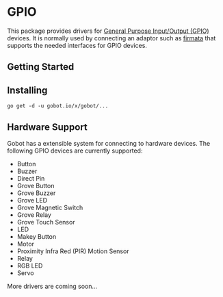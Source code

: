 # GPIO

This package provides drivers for [General Purpose Input/Output (GPIO)](https://en.wikipedia.org/wiki/General_Purpose_Input/Output) devices. It is normally used by connecting an adaptor such as [firmata](https://gobot.io/x/gobot/platforms/firmata) that supports the needed interfaces for GPIO devices.

## Getting Started

## Installing
```
go get -d -u gobot.io/x/gobot/...
```

## Hardware Support
Gobot has a extensible system for connecting to hardware devices. The following GPIO devices are currently supported:
  - Button
  - Buzzer
  - Direct Pin
  - Grove Button
  - Grove Buzzer
  - Grove LED
  - Grove Magnetic Switch
  - Grove Relay
  - Grove Touch Sensor
  - LED
  - Makey Button
  - Motor
  - Proximity Infra Red (PIR) Motion Sensor
  - Relay
  - RGB LED
  - Servo

More drivers are coming soon...
